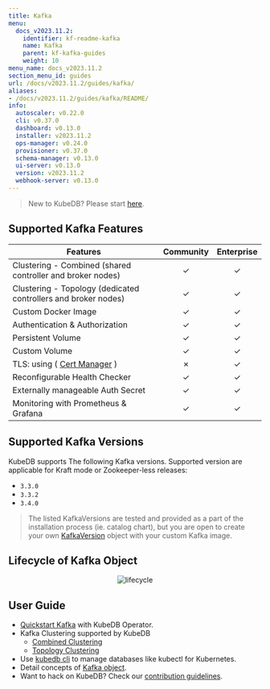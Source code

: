 ```yaml
---
title: Kafka
menu:
  docs_v2023.11.2:
    identifier: kf-readme-kafka
    name: Kafka
    parent: kf-kafka-guides
    weight: 10
menu_name: docs_v2023.11.2
section_menu_id: guides
url: /docs/v2023.11.2/guides/kafka/
aliases:
- /docs/v2023.11.2/guides/kafka/README/
info:
  autoscaler: v0.22.0
  cli: v0.37.0
  dashboard: v0.13.0
  installer: v2023.11.2
  ops-manager: v0.24.0
  provisioner: v0.37.0
  schema-manager: v0.13.0
  ui-server: v0.13.0
  version: v2023.11.2
  webhook-server: v0.13.0
---
```


> New to KubeDB? Please start [here](/docs/v2023.11.2/README).

## Supported Kafka Features


| Features                                                       | Community | Enterprise |
|----------------------------------------------------------------|:---------:|:----------:|
| Clustering - Combined (shared controller and broker nodes)     | &#10003;  |  &#10003;  |
| Clustering - Topology (dedicated controllers and broker nodes) | &#10003;  |  &#10003;  |
| Custom Docker Image                                            | &#10003;  |  &#10003;  |
| Authentication & Authorization                                 | &#10003;  |  &#10003;  |
| Persistent Volume                                              | &#10003;  |  &#10003;  |
| Custom Volume                                                  | &#10003;  |  &#10003;  |
| TLS: using ( [Cert Manager](https://cert-manager.io/docs/) )   | &#10007;  |  &#10003;  |
| Reconfigurable Health Checker                                  | &#10003;  |  &#10003;  |
| Externally manageable Auth Secret                              | &#10003;  |  &#10003;  |
| Monitoring with Prometheus & Grafana                           | &#10003;  |  &#10003;  |

## Supported Kafka Versions

KubeDB supports The following Kafka versions. Supported version are applicable for Kraft mode or Zookeeper-less releases:
- `3.3.0`
- `3.3.2`
- `3.4.0`

> The listed KafkaVersions are tested and provided as a part of the installation process (ie. catalog chart), but you are open to create your own [KafkaVersion](/docs/v2023.11.2/guides/kafka/concepts/catalog) object with your custom Kafka image.

## Lifecycle of Kafka Object

<!---
ref : https://cacoo.com/diagrams/4PxSEzhFdNJRIbIb/0281B
--->

<p align="center">
<img alt="lifecycle"  src="/docs/v2023.11.2/images/kafka/Kafka-CRD-Lifecycle.png">
</p>

## User Guide 
- [Quickstart Kafka](/docs/v2023.11.2/guides/kafka/quickstart/overview/) with KubeDB Operator.
- Kafka Clustering supported by KubeDB
  - [Combined Clustering](/docs/v2023.11.2/guides/kafka/clustering/combined-cluster/)
  - [Topology Clustering](/docs/v2023.11.2/guides/kafka/clustering/topology-cluster/)
- Use [kubedb cli](/docs/v2023.11.2/guides/kafka/cli/cli) to manage databases like kubectl for Kubernetes.
- Detail concepts of [Kafka object](/docs/v2023.11.2/guides/kafka/concepts/kafka).
- Want to hack on KubeDB? Check our [contribution guidelines](/docs/v2023.11.2/CONTRIBUTING).